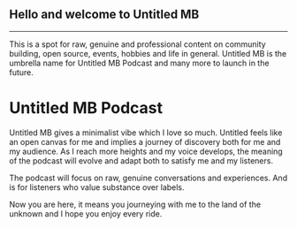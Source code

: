 
## Hello and welcome to Untitled MB
***************************************
This is a spot for raw, genuine and professional content on community building, open source, events, hobbies and life in general.
Untitled MB is the umbrella name for Untitled MB Podcast and many more to launch in the future. 



# Untitled MB Podcast
Untitled MB gives a minimalist vibe which I love so much. Untitled feels like an open canvas for me and implies a journey of discovery both for me and my audience. As I reach more heights and my voice develops, the meaning of the podcast will evolve and adapt both to satisfy me and my listeners. 

The podcast will focus on raw, genuine conversations and experiences. And is for listeners who value substance over labels.


Now you are here, it means you journeying with me to the land of the unknown and I hope you enjoy every ride.
